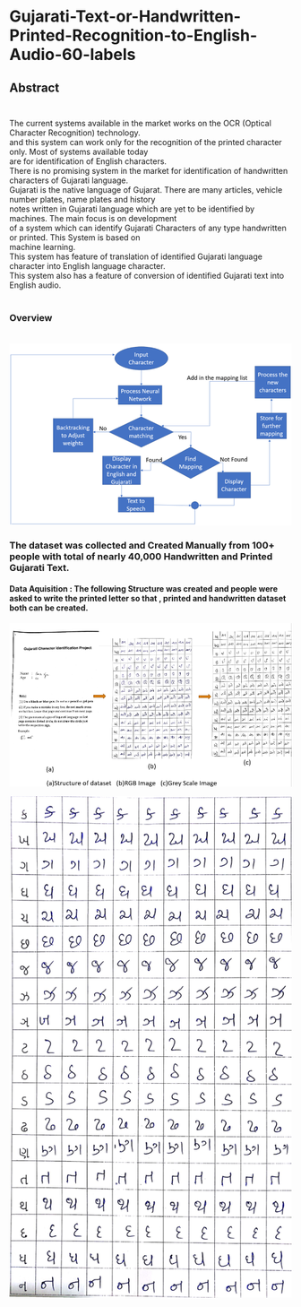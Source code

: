 # Gujarati-Text-or-Handwritten-Printed-Recognition-to-English-Audio-60-labels


## Abstract</br></br>

The current systems available in the market works on the OCR (Optical Character Recognition) technology.</br>
and this system can work only for the recognition of the printed character only. Most of systems available today</br>
are for identification of English characters.</br>
There is no promising system in the market for identification of handwritten characters of Gujarati language.</br>
Gujarati is the native language of Gujarat. There are many articles, vehicle number plates, name plates and history</br>
notes written in Gujarati language which are yet to be identified by machines. The main focus is on development</br>
of a system which can identify Gujarati Characters of any type handwritten or printed. This System is based on</br>
machine learning.</br>
This system has feature of translation of identified Gujarati language character into English language character.</br>
This system also has a feature of conversion of identified Gujarati text into English audio.</br></br>

### Overview</br></br>

![Project Overview](https://github.com/svyas19/Gujarati-Text-Handwritten-or-Printed-to-English-Audio/blob/main/Overview.png)</br>

### The dataset was collected and Created Manually from 100+ people with total of nearly 40,000 Handwritten and Printed Gujarati Text.</br>

#### Data Aquisition : The following Structure was created and people were asked to write the printed letter so that , printed and handwritten dataset both can be created.</br>

![Dataset4](https://github.com/svyas19/Gujarati-Text-Handwritten-or-Printed-to-English-Audio/blob/main/Dataset4.png)</br>

![Dataset 1](https://github.com/svyas19/Gujarati-Text-Handwritten-or-Printed-to-English-Audio/blob/main/Dataset1.jpg)</br>



